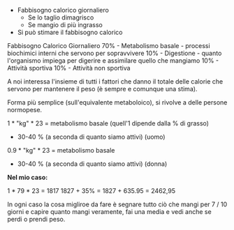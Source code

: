 - Fabbisogno calorico giornaliero
	- Se lo taglio dimagrisco
	- Se mangio di più ingrasso
- Si può stimare il fabbisogno calorico

Fabbisogno Calorico Giornaliero
70% - Metabolismo basale - processi biochimici interni che servono per sopravvivere
10% - Digestione - quanto l'organismo impiega per digerire e assimilare quello che mangiamo 
10% - Attività sportiva
10% - Attività non sportiva

A noi interessa l'insieme di tutti i fattori che danno il totale delle calorie che servono per mantenere il peso (è sempre e comunque una stima).

Forma più semplice (sull'equivalente metaboloico), si rivolve a delle persone normopese. 

1 * "kg" * 23 = metabolismo basale (quell'1 dipende dalla % di grasso)
+ 30-40 % (a seconda di quanto siamo attivi) (uomo)

0.9 * "kg" * 23 = metabolismo basale 
+ 30-40 % (a seconda di quanto siamo attivi) (donna)

**Nel mio caso:**

1 * 79 * 23 = 1817
1827 + 35% =
1827 + 635.95 = 2462,95

In ogni caso la cosa migliroe da fare è segnare tutto ciò che mangi per 7 / 10 giorni e capire quanto mangi veramente, fai una media e vedi anche se perdi o prendi peso. 
